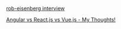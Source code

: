 
[rob-eisenberg interview](https://medium.com/hashnode-insights/rob-eisenberg-on-aurelia-and-how-it-stacks-up-against-angular-2-and-react-82721d714449#.wqkh2r5em)

[Angular vs React.js vs Vue.js - My Thoughts!](https://www.youtube.com/watch?v=KMX1mFEmM3E)
